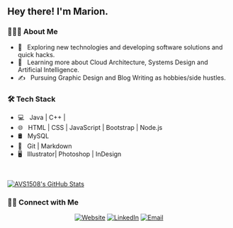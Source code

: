 <!--
**Noiram95/Noiram95** is a ✨ _special_ ✨ repository because its `README.md` (this file) appears on your GitHub profile.

Here are some ideas to get you started:

- 🔭 I’m currently working on ...
- 🌱 I’m currently learning ...
- 👯 I’m looking to collaborate on ...
- 🤔 I’m looking for help with ...
- 💬 Ask me about ...
- 📫 How to reach me: ...
- 😄 Pronouns: ...
- ⚡ Fun fact: ...
-->

<h2> Hey there! I'm Marion.</h2>

<h3> 👨🏻‍💻 About Me </h3>

- 🤔 &nbsp; Exploring new technologies and developing software solutions and quick hacks.
- 🌱 &nbsp; Learning more about Cloud Architecture, Systems Design and Artificial Intelligence.
- ✍️ &nbsp; Pursuing Graphic Design and Blog Writing as hobbies/side hustles.

<h3>🛠 Tech Stack</h3>

- 💻 &nbsp; Java | C++ |
- 🌐 &nbsp; HTML | CSS | JavaScript | Bootstrap | Node.js
- 🛢 &nbsp; MySQL
- 🔧 &nbsp; Git | Markdown
- 🖥 &nbsp; Illustrator| Photoshop | InDesign

<br/>

[![AVS1508's GitHub Stats](https://github-readme-stats.vercel.app/api?username=Noiram95&show_icons=true)](https://github.com/AVS1508)

<h3> 🤝🏻 Connect with Me </h3>

<p align="center">
<a href="https://marion-richez.be/"><img alt="Website" src="https://img.shields.io/badge/Website-marion-richez.be-blue?style=flat-square&logo=google-chrome"></a>
<a href="https://www.linkedin.com/in/marion-richez/"><img alt="LinkedIn" src="https://img.shields.io/badge/LinkedIn-Marion%20Richez-blue?style=flat-square&logo=linkedin"></a>
<!-- <a href="https://www.instagram.com/adityavs_/"><img alt="Instagram" src="https://img.shields.io/badge/Instagram-adityavs__-blue?style=flat-square&logo=instagram"></a> -->
<a href="mailto:richez.m@marion-richez.be"><img alt="Email" src="https://img.shields.io/badge/Email-richez.m@marion-richez.be-blue?style=flat-square&logo=gmail"></a>
</p>
